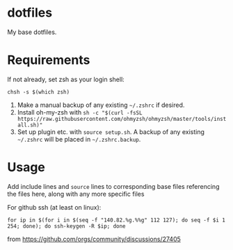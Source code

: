 # dotfiles
My base dotfiles.

# Requirements
If not already, set zsh as your login shell:
```
chsh -s $(which zsh)
```

1. Make a manual backup of any existing `~/.zshrc` if desired.
2. Install oh-my-zsh with `sh -c "$(curl -fsSL https://raw.githubusercontent.com/ohmyzsh/ohmyzsh/master/tools/install.sh)"`
3. Set up plugin etc. with `source setup.sh`. A backup of any existing `~/.zshrc` will be placed in `~/.zshrc.backup`.

# Usage
Add include lines and `source` lines to corresponding base files referencing
the files here, along with any more specific files

For github ssh (at least on linux): 

```
for ip in $(for i in $(seq -f "140.82.%g.%%g" 112 127); do seq -f $i 1 254; done); do ssh-keygen -R $ip; done
```
from https://github.com/orgs/community/discussions/27405